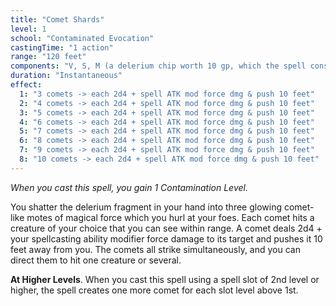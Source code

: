 ```yaml
---
title: "Comet Shards"
level: 1
school: "Contaminated Evocation"
castingTime: "1 action"
range: "120 feet"
components: "V, S, M (a delerium chip worth 10 gp, which the spell consumes)"
duration: "Instantaneous"
effect:
  1: "3 comets -> each 2d4 + spell ATK mod force dmg & push 10 feet"
  2: "4 comets -> each 2d4 + spell ATK mod force dmg & push 10 feet"
  3: "5 comets -> each 2d4 + spell ATK mod force dmg & push 10 feet"
  4: "6 comets -> each 2d4 + spell ATK mod force dmg & push 10 feet"
  5: "7 comets -> each 2d4 + spell ATK mod force dmg & push 10 feet"
  6: "8 comets -> each 2d4 + spell ATK mod force dmg & push 10 feet"
  7: "9 comets -> each 2d4 + spell ATK mod force dmg & push 10 feet"
  8: "10 comets -> each 2d4 + spell ATK mod force dmg & push 10 feet"
---
```


_When you cast this spell, you gain 1 Contamination Level._

You shatter the delerium fragment in your hand into three glowing comet-like motes of magical force which you hurl at your foes. Each comet hits a creature of your choice that you can see within range. A comet deals 2d4 + your spellcasting ability modifier force damage to its target and pushes it 10 feet away from you. The comets all strike simultaneously, and you can direct them to hit one creature or several.

**At Higher Levels**. When you cast this spell using a spell slot of 2nd level or higher, the spell creates one more comet for each slot level above 1st.
